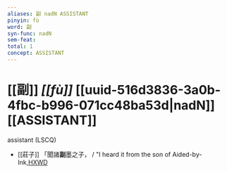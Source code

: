 ```yaml
---
aliases: 副 nadN ASSISTANT
pinyin: fù
word: 副
syn-func: nadN
sem-feat: 
total: 1
concept: ASSISTANT 
---
```

# [[副]] *[[fù]]*  [[uuid-516d3836-3a0b-4fbc-b996-071cc48ba53d|nadN]] [[ASSISTANT]]
assistant (LSCQ)
 - [[莊子]] 「聞諸**副**墨之子， / "I heard it from the son of Aided-by-Ink,[HXWD](https://hxwd.org/textview.html?location=KR5c0126_tls_006-7a.5)